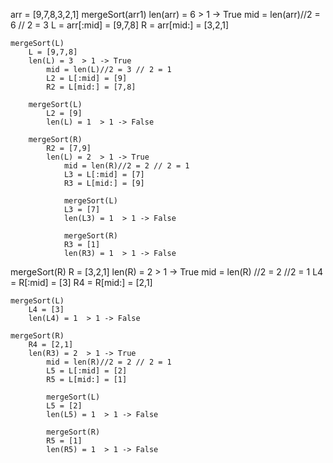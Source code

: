 arr = [9,7,8,3,2,1]
mergeSort(arr1)
len(arr) = 6  > 1 -> True
    mid = len(arr)//2 = 6 // 2 = 3
    L = arr[:mid] = [9,7,8]
    R = arr[mid:] = [3,2,1]

    mergeSort(L)
        L = [9,7,8]
        len(L) = 3  > 1 -> True
            mid = len(L)//2 = 3 // 2 = 1
            L2 = L[:mid] = [9]
            R2 = L[mid:] = [7,8]

        mergeSort(L)
            L2 = [9]
            len(L) = 1  > 1 -> False

        mergeSort(R)
            R2 = [7,9]
            len(L) = 2  > 1 -> True
                mid = len(R)//2 = 2 // 2 = 1
                L3 = L[:mid] = [7]
                R3 = L[mid:] = [9]

                mergeSort(L)
                L3 = [7]
                len(L3) = 1  > 1 -> False

                mergeSort(R)
                R3 = [1]
                len(R3) = 1  > 1 -> False

mergeSort(R)
R = [3,2,1]
len(R) = 2 > 1 -> True
    mid = len(R) //2 = 2 //2  = 1
    L4 = R[:mid] = [3]
    R4 = R[mid:] = [2,1]

    mergeSort(L)
        L4 = [3]
        len(L4) = 1  > 1 -> False

    mergeSort(R)
        R4 = [2,1]
        len(R3) = 2  > 1 -> True
            mid = len(R)//2 = 2 // 2 = 1
            L5 = L[:mid] = [2]
            R5 = L[mid:] = [1]

            mergeSort(L)
            L5 = [2]
            len(L5) = 1  > 1 -> False

            mergeSort(R)
            R5 = [1]
            len(R5) = 1  > 1 -> False


<!-- i = j = k = 0
i < len(L) and j < len(R) == 0 < 1 and 0 < 1 -> True
    L[i=0]=7 < R[j=0]=8 -> True
        arr[k=0] = L[i=0] = 7  #[7,7,8,3,2,1]
        i += 1 -> i=0+1=1

    k += 1 -> k=0+1=1

    i < len(L)  ==  1 < 1- > False

    j < len(R)  ==  0 < 1 -> True
            arr[k] = R[j] -> arr[1] = 8 #[7,8,8,3,2,1]
            j += 1 -> j=0+1=1
            k += 1 -> k=1+1=2
            
            j < len(R) == 1<1 -> False -->
